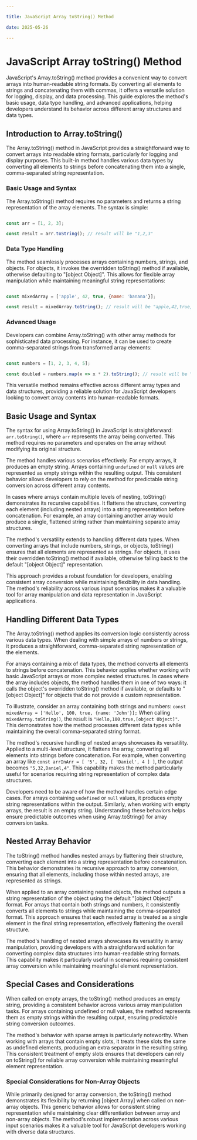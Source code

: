 ```yaml
---

title: JavaScript Array toString() Method

date: 2025-05-26

---
```



# JavaScript Array toString() Method

JavaScript's Array.toString() method provides a convenient way to convert arrays into human-readable string formats. By converting all elements to strings and concatenating them with commas, it offers a versatile solution for logging, display, and data processing. This guide explores the method's basic usage, data type handling, and advanced applications, helping developers understand its behavior across different array structures and data types.


## Introduction to Array.toString()

The Array.toString() method in JavaScript provides a straightforward way to convert arrays into readable string formats, particularly for logging and display purposes. This built-in method handles various data types by converting all elements to strings before concatenating them into a single, comma-separated string representation.


### Basic Usage and Syntax

The Array.toString() method requires no parameters and returns a string representation of the array elements. The syntax is simple:

```javascript

const arr = [1, 2, 3];

const result = arr.toString(); // result will be "1,2,3"

```


### Data Type Handling

The method seamlessly processes arrays containing numbers, strings, and objects. For objects, it invokes the overridden toString() method if available, otherwise defaulting to "[object Object]". This allows for flexible array manipulation while maintaining meaningful string representations:

```javascript

const mixedArray = ['apple', 42, true, {name: 'banana'}];

const result = mixedArray.toString(); // result will be "apple,42,true,[object Object]"

```


### Advanced Usage

Developers can combine Array.toString() with other array methods for sophisticated data processing. For instance, it can be used to create comma-separated strings from transformed array elements:

```javascript

const numbers = [1, 2, 3, 4, 5];

const doubled = numbers.map(x => x * 2).toString(); // result will be "2,4,6,8,10"

```

This versatile method remains effective across different array types and data structures, providing a reliable solution for JavaScript developers looking to convert array contents into human-readable formats.


## Basic Usage and Syntax

The syntax for using Array.toString() in JavaScript is straightforward: `arr.toString()`, where `arr` represents the array being converted. This method requires no parameters and operates on the array without modifying its original structure.

The method handles various scenarios effectively. For empty arrays, it produces an empty string. Arrays containing `undefined` or `null` values are represented as empty strings within the resulting output. This consistent behavior allows developers to rely on the method for predictable string conversion across different array contents.

In cases where arrays contain multiple levels of nesting, toString() demonstrates its recursive capabilities. It flattens the structure, converting each element (including nested arrays) into a string representation before concatenation. For example, an array containing another array would produce a single, flattened string rather than maintaining separate array structures.

The method's versatility extends to handling different data types. When converting arrays that include numbers, strings, or objects, toString() ensures that all elements are represented as strings. For objects, it uses their overridden toString() method if available, otherwise falling back to the default "[object Object]" representation.

This approach provides a robust foundation for developers, enabling consistent array conversion while maintaining flexibility in data handling. The method's reliability across various input scenarios makes it a valuable tool for array manipulation and data representation in JavaScript applications.


## Handling Different Data Types

The Array.toString() method applies its conversion logic consistently across various data types. When dealing with simple arrays of numbers or strings, it produces a straightforward, comma-separated string representation of the elements.

For arrays containing a mix of data types, the method converts all elements to strings before concatenation. This behavior applies whether working with basic JavaScript arrays or more complex nested structures. In cases where the array includes objects, the method handles them in one of two ways: it calls the object's overridden toString() method if available, or defaults to "[object Object]" for objects that do not provide a custom representation.

To illustrate, consider an array containing both strings and numbers: `const mixedArray = ['Hello', 100, true, {name: 'John'}];` When calling `mixedArray.toString()`, the result is `"Hello,100,true,[object Object]"`. This demonstrates how the method processes different data types while maintaining the overall comma-separated string format.

The method's recursive handling of nested arrays showcases its versatility. Applied to a multi-level structure, it flattens the array, converting all elements into strings before concatenation. For example, when converting an array like `const arrInArr = [ '5', 32, [ 'Daniel', 4 ] ]`, the output becomes `"5,32,Daniel,4"`. This capability makes the method particularly useful for scenarios requiring string representation of complex data structures.

Developers need to be aware of how the method handles certain edge cases. For arrays containing `undefined` or `null` values, it produces empty string representations within the output. Similarly, when working with empty arrays, the result is an empty string. Understanding these behaviors helps ensure predictable outcomes when using Array.toString() for array conversion tasks.


## Nested Array Behavior

The toString() method handles nested arrays by flattening their structure, converting each element into a string representation before concatenation. This behavior demonstrates its recursive approach to array conversion, ensuring that all elements, including those within nested arrays, are represented as strings.

When applied to an array containing nested objects, the method outputs a string representation of the object using the default "[object Object]" format. For arrays that contain both strings and numbers, it consistently converts all elements to strings while maintaining the comma-separated format. This approach ensures that each nested array is treated as a single element in the final string representation, effectively flattening the overall structure.

The method's handling of nested arrays showcases its versatility in array manipulation, providing developers with a straightforward solution for converting complex data structures into human-readable string formats. This capability makes it particularly useful in scenarios requiring consistent array conversion while maintaining meaningful element representation.


## Special Cases and Considerations

When called on empty arrays, the toString() method produces an empty string, providing a consistent behavior across various array manipulation tasks. For arrays containing undefined or null values, the method represents them as empty strings within the resulting output, ensuring predictable string conversion outcomes.

The method's behavior with sparse arrays is particularly noteworthy. When working with arrays that contain empty slots, it treats these slots the same as undefined elements, producing an extra separator in the resulting string. This consistent treatment of empty slots ensures that developers can rely on toString() for reliable array conversion while maintaining meaningful element representation.


### Special Considerations for Non-Array Objects

While primarily designed for array conversion, the toString() method demonstrates its flexibility by returning [object Array] when called on non-array objects. This generic behavior allows for consistent string representation while maintaining clear differentiation between array and non-array objects. The method's robust implementation across various input scenarios makes it a valuable tool for JavaScript developers working with diverse data structures.

